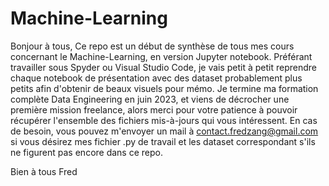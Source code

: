 # Machine-Learning

Bonjour à tous,
Ce repo est un début de synthèse de tous mes cours concernant le Machine-Learning, en version Jupyter notebook.
Préférant travailler sous Spyder ou Visual Studio Code, je vais petit à petit reprendre chaque notebook de présentation avec des dataset probablement plus petits
afin d'obtenir de beaux visuels pour mémo.
Je termine ma formation complète Data Engineering en juin 2023, et viens de décrocher une première mission freelance, alors merci pour votre patience à pouvoir récupérer
l'ensemble des fichiers mis-à-jours qui vous intéressent.
En cas de besoin, vous pouvez m'envoyer un mail à contact.fredzang@gmail.com si vous désirez mes fichier .py de travail et les dataset correspondant s'ils ne figurent pas 
encore dans ce repo.

Bien à tous
Fred
